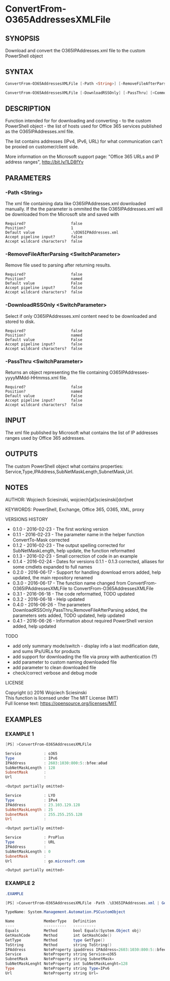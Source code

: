 # ConvertFrom-O365AddressesXMLFile
## SYNOPSIS
Download and convert the O365IPAddresses.xml file to the custom PowerShell object


## SYNTAX
```powershell
ConvertFrom-O365AddressesXMLFile [-Path <String>] [-RemoveFileAfterParsing] [<CommonParameters>]

ConvertFrom-O365AddressesXMLFile [-DownloadRSSOnly] [-PassThru] [<CommonParameters>]
```

## DESCRIPTION
Function intended for for downloading and converting - to the custom PowerShell object - the list of hosts used for Office 365 services published as the O365IPAddresses.xml file.

The list contains addresses (IPv4, IPv6, URL) for what communication can't be proxied on customer/client side.

More information on the Microsoft support page: "Office 365 URLs and IP address ranges", http://bit.ly/1LD8fYv

## PARAMETERS
### -Path &lt;String&gt;
The xml file containing data like O365IPAddresses.xml downloaded manually.
If the the parameter is ommited the file O365IPAddresses.xml will be downloaded from the Microsoft site and saved with
```
Required?                    false
Position?                    1
Default value                .\O365IPAddresses.xml
Accept pipeline input?       false
Accept wildcard characters?  false
```

### -RemoveFileAfterParsing &lt;SwitchParameter&gt;
Remove file used to parsing after returning results.
```
Required?                    false
Position?                    named
Default value                False
Accept pipeline input?       false
Accept wildcard characters?  false
```

### -DownloadRSSOnly &lt;SwitchParameter&gt;
Select if only O365IPAddresses.xml content need to be downloaded and stored to disk.
```
Required?                    false
Position?                    named
Default value                False
Accept pipeline input?       false
Accept wildcard characters?  false
```

### -PassThru &lt;SwitchParameter&gt;
Returns an object representing the file containing O365IPAddresses-yyyyMMdd-HHmmss.xml file.
```
Required?                    false
Position?                    named
Default value                False
Accept pipeline input?       false
Accept wildcard characters?  false
```


## INPUT
The xml file published by Microsoft what contains the list of IP addresses ranges used by Office 365 addresses.

## OUTPUTS
The custom PowerShell object what contains properties: Service,Type,IPAddress,SubNetMaskLength,SubnetMask,Url.

## NOTES
AUTHOR: Wojciech Sciesinski, wojciech[at]sciesinski[dot]net  

KEYWORDS: PowerShell, Exchange, Office 365, O365, XML, proxy

VERSIONS HISTORY
- 0.1.0 - 2016-02-23 - The first working version
- 0.1.1 - 2016-02-23 - The parameter name in the helper function ConvertTo-Mask corrected
- 0.1.2 - 2016-02-23 - The output spelling corrected for SubNetMaskLength, help update, the function reformatted
- 0.1.3 - 2016-02-23 - Small correction of code in an example
- 0.1.4 - 2016-02-24 - Dates for versions 0.1.1 - 0.1.3 corrected, alliases for some cmdlets expanded to full names
- 0.2.0 - 2016-06-17 - Support for handling download errors added, help updated, the main repository renamed
- 0.3.0 - 2016-06-17 - The function name changed from ConvertFrom-O365IPAddressesXMLFile to ConvertFrom-O365AddressesXMLFile
- 0.3.1 - 2016-06-18 - The code reformatted, TODO updated
- 0.3.2 - 2016-06-18 - Help updated
- 0.4.0 - 2016-06-26 - The parameters DownloadRSSOnly,PassThru,RemoveFileAfterParsing added, the parameters sets added, TODO updated, help updated
- 0.4.1 - 2016-06-26 - Information about required PowerShell version added, help updated

TODO

- add only summary mode/switch - display info a last modification date, and sums IPs/URLs for products
- add support for downloading the file via proxy with authentication (?)
- add parameter to custom naming downloaded file
- add parameter to clean downloaded file
- check/correct verbose and debug mode

LICENSE

Copyright (c) 2016 Wojciech Sciesinski  
This function is licensed under The MIT License (MIT)  
Full license text: https://opensource.org/licenses/MIT  

## EXAMPLES
### EXAMPLE 1
```powershell
[PS] >ConvertFrom-O365AddressesXMLFile

Service          : o365
Type             : IPv6
IPAddress        : 2603:1030:800:5::bfee:a0ad
SubNetMaskLength : 128
SubnetMask       :
Url              :

<Output partially omitted>

Service          : LYO
Type             : IPv4
IPAddress        : 23.103.129.128
SubNetMaskLength : 25
SubnetMask       : 255.255.255.128
Url              :

<Output partially omitted>

Service          : ProPlus
Type             : URL
IPAddress        :
SubNetMaskLength : 0
SubnetMask       :
Url              : go.microsoft.com

<Output partially omitted>

```

### EXAMPLE 2

```powershell
.EXAMPLE

[PS] >ConvertFrom-O365AddressesXMLFile -Path .\O365IPAddresses.xml | Get-Member

TypeName: System.Management.Automation.PSCustomObject

Name             MemberType   Definition
----             ----------   ----------
Equals           Method       bool Equals(System.Object obj)
GetHashCode      Method       int GetHashCode()
GetType          Method       type GetType()
ToString         Method       string ToString()
IPAddress        NoteProperty ipaddress IPAddress=2603:1030:800:5::bfee:a0ad
Service          NoteProperty string Service=o365
SubnetMask       NoteProperty string SubnetMask=
SubNetMaskLenght NoteProperty int SubNetMaskLenght=128
Type             NoteProperty string Type=IPv6
Url              NoteProperty string Url=
```
